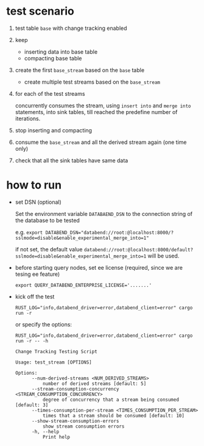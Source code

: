 # test scenario 

1. test table `base` with change tracking enabled
2. keep 
   - inserting data into base table
   - compacting base table
3. create the first `base_stream` based on the `base` table
   - create multiple test streams based on the `base_stream`
4. for each of the test streams 
   
     concurrently consumes the stream, using `insert into` and `merge into` statements, into sink tables, till reached the predefine number of iterations.

5. stop inserting and compacting

6. consume the `base_stream` and all the derived stream again (one time only)

5. check that all the sink tables have same data 


# how to run

- set DSN (optional)

  Set the environment variable `DATABAEND_DSN` to the connection string of the database to be tested

  e.g. `export DATABEND_DSN="databend://root:@localhost:8000/?sslmode=disable&enable_experimental_merge_into=1"`

  if not set, the default value `databend://root:@localhost:8000/default?sslmode=disable&enable_experimental_merge_into=1` will be used.

- before starting query nodes, set ee license (required, since we are tesing ee feature)

  `export QUERY_DATABEND_ENTERPRISE_LICENSE='.......'`


- kick off the test


   `RUST_LOG="info,databend_driver=error,databend_client=error" cargo run -r`

   or specify the options: 

   `RUST_LOG="info,databend_driver=error,databend_client=error" cargo run -r -- -h`

   ~~~
   Change Tracking Testing Script

   Usage: test_stream [OPTIONS]
   
   Options:
         --num-derived-streams <NUM_DERIVED_STREAMS>
             number of derived streams [default: 5]
         --stream-consumption-concurrency <STREAM_CONSUMPTION_CONCURRENCY>
             degree of concurrency that a stream being consumed [default: 3]
         --times-consumption-per-stream <TIMES_CONSUMPTION_PER_STREAM>
             times that a stream should be consumed [default: 10]
         --show-stream-consumption-errors
             show stream consumption errors
         -h, --help
             Print help
   ~~~

